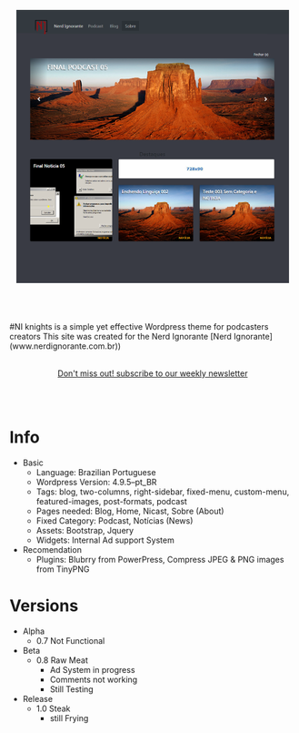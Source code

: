 

<br/>
<br/>
<br/>
<p align="center">
    <img alt="awesome" src="screenshot.png" width="480" />
</p>

<br/>
<br/>
<br/>
#NI knights is a simple yet effective Wordpress theme for podcasters creators
This site was created for the Nerd Ignorante [Nerd Ignorante](www.nerdignorante.com.br))
<br/>
<br/>
<p align="center">
<a href="https://bit.ly/arn-wkly">Don't miss out! subscribe to our weekly newsletter</a>
</p>
<br/>
<br/>

# Info
- Basic
	- Language: Brazilian Portuguese
	- Wordpress Version: 4.9.5–pt_BR 
	- Tags: blog, two-columns, right-sidebar, fixed-menu, custom-menu, featured-images, post-formats, podcast
	- Pages needed: Blog, Home, Nicast, Sobre (About)
	- Fixed Category: Podcast, Notícias (News)
	- Assets: Bootstrap, Jquery
	- Widgets: Internal Ad support System
- Recomendation
	- Plugins: Blubrry from PowerPress, Compress JPEG & PNG images from TinyPNG

# Versions
- Alpha
	- 0.7 Not Functional
- Beta
	- 0.8 Raw Meat
		- Ad System in progress
		- Comments not working
		- Still Testing
- Release
	- 1.0 Steak
		- still Frying

<!-- - [Conferences](#conferences)
  - [Chain React Conf - USA](#chain-react-conf---usa)

Many thanks to everyone on the [contributor
list](https://github.com/jondot/awesome-react-native/graphs/contributors)\:)

## Conferences

Conferences dedicated to React Native specifically. A listing of React
general conferences can be found on the [ReactJS
site](https://facebook.github.io/react/docs/conferences.html).

### Chain React Conf - USA

July 11-13, 2018 in Portland, OR - https://infinite.red/ChainReactConf
Twitter: https://twitter.com/chainreactconf Email: conf@infinite.red -->